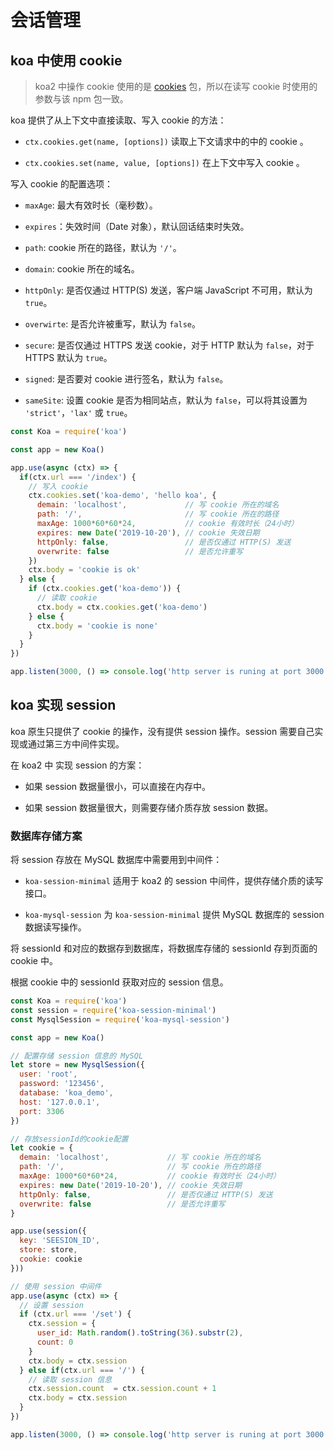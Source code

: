 # 会话管理

## koa 中使用 cookie

> koa2 中操作 cookie 使用的是 [cookies](https://github.com/pillarjs/cookies) 包，所以在读写 cookie 时使用的参数与该 npm 包一致。

koa 提供了从上下文中直接读取、写入 cookie 的方法：

+ `ctx.cookies.get(name, [options])` 读取上下文请求中的中的 cookie 。

+ `ctx.cookies.set(name, value, [options])` 在上下文中写入 cookie 。

写入 cookie 的配置选项：

+ `maxAge`: 最大有效时长（毫秒数）。

+ `expires`：失效时间（Date 对象），默认回话结束时失效。

+ `path`: cookie 所在的路径，默认为 `'/'`。

+ `domain`: cookie 所在的域名。

+ `httpOnly`: 是否仅通过 HTTP(S) 发送，客户端 JavaScript 不可用，默认为 `true`。

+ `overwirte`: 是否允许被重写，默认为 `false`。

+ `secure`: 是否仅通过 HTTPS 发送 cookie，对于 HTTP 默认为 `false`，对于 HTTPS 默认为 `true`。

+ `signed`: 是否要对 cookie 进行签名，默认为 `false`。

+ `sameSite`: 设置 cookie 是否为相同站点，默认为 `false`，可以将其设置为 `'strict'`，`'lax'` 或 `true`。

```js
const Koa = require('koa')

const app = new Koa()

app.use(async (ctx) => {
  if(ctx.url === '/index') {
    // 写入 cookie
    ctx.cookies.set('koa-demo', 'hello koa', {
      demain: 'localhost',             // 写 cookie 所在的域名
      path: '/',                       // 写 cookie 所在的路径
      maxAge: 1000*60*60*24,           // cookie 有效时长（24小时）
      expires: new Date('2019-10-20'), // cookie 失效日期
      httpOnly: false,                 // 是否仅通过 HTTP(S) 发送
      overwrite: false                 // 是否允许重写
    })
    ctx.body = 'cookie is ok'
  } else {
    if (ctx.cookies.get('koa-demo')) {
      // 读取 cookie
      ctx.body = ctx.cookies.get('koa-demo')
    } else {
      ctx.body = 'cookie is none'
    }
  }
})

app.listen(3000, () => console.log('http server is runing at port 3000'))
```

## koa 实现 session

koa 原生只提供了 cookie 的操作，没有提供 session 操作。session 需要自己实现或通过第三方中间件实现。

在 koa2 中 实现 session 的方案：

+ 如果 session 数据量很小，可以直接在内存中。

+ 如果 session 数据量很大，则需要存储介质存放 session 数据。

### 数据库存储方案

将 session 存放在 MySQL 数据库中需要用到中间件：

+ `koa-session-minimal` 适用于 koa2 的 session 中间件，提供存储介质的读写接口。

+ `koa-mysql-session` 为 `koa-session-minimal` 提供 MySQL 数据库的 session 数据读写操作。

将 sessionId 和对应的数据存到数据库，将数据库存储的 sessionId 存到页面的 cookie 中。

根据 cookie 中的 sessionId 获取对应的 session 信息。

```js
const Koa = require('koa')
const session = require('koa-session-minimal')
const MysqlSession = require('koa-mysql-session')

const app = new Koa()

// 配置存储 session 信息的 MySQL
let store = new MysqlSession({
  user: 'root',
  password: '123456',
  database: 'koa_demo',
  host: '127.0.0.1',
  port: 3306
})

// 存放sessionId的cookie配置
let cookie = {
  demain: 'localhost',             // 写 cookie 所在的域名
  path: '/',                       // 写 cookie 所在的路径
  maxAge: 1000*60*60*24,           // cookie 有效时长（24小时）
  expires: new Date('2019-10-20'), // cookie 失效日期
  httpOnly: false,                 // 是否仅通过 HTTP(S) 发送
  overwrite: false                 // 是否允许重写
}

app.use(session({
  key: 'SEESION_ID',
  store: store,
  cookie: cookie
}))

// 使用 session 中间件
app.use(async (ctx) => {
  // 设置 session
  if (ctx.url === '/set') {
    ctx.session = {
      user_id: Math.random().toString(36).substr(2),
      count: 0
    }
    ctx.body = ctx.session
  } else if(ctx.url === '/') {
    // 读取 session 信息
    ctx.session.count  = ctx.session.count + 1
    ctx.body = ctx.session
  }
})

app.listen(3000, () => console.log('http server is runing at port 3000'))
```
